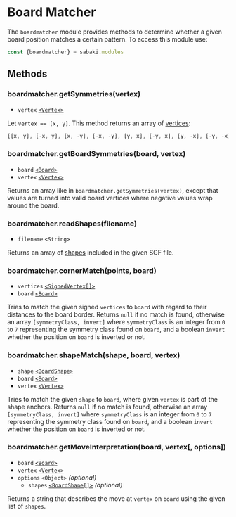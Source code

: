 # Board Matcher

The `boardmatcher` module provides methods to determine whether a given board position matches a certain pattern. To access this module use:

~~~js
const {boardmatcher} = sabaki.modules
~~~

## Methods

### boardmatcher.getSymmetries(vertex)

* `vertex` [`<Vertex>`](vertex.md)

Let `vertex == [x, y]`. This method returns an array of [vertices](vertex.md):

~~~js
[[x, y], [-x, y], [x, -y], [-x, -y], [y, x], [-y, x], [y, -x], [-y, -x]]
~~~

### boardmatcher.getBoardSymmetries(board, vertex)

* `board` [`<Board>`](board.md)
* `vertex` [`<Vertex>`](vertex.md)

Returns an array like in `boardmatcher.getSymmetries(vertex)`, except that values are turned into valid board vertices where negative values wrap around the board.

### boardmatcher.readShapes(filename)

* `filename` `<String>`

Returns an array of [shapes](boardshape.md) included in the given SGF file.

### boardmatcher.cornerMatch(points, board)

* `vertices` [`<SignedVertex[]>`](vertex.md)
* `board` [`<Board>`](board.md)

Tries to match the given signed `vertices` to `board` with regard to their distances to the board border. Returns `null` if no match is found, otherwise an array `[symmetryClass, invert]` where `symmetryClass` is an integer from `0` to `7` representing the symmetry class found on `board`, and a boolean `invert` whether the position on `board` is inverted or not.

### boardmatcher.shapeMatch(shape, board, vertex)

* `shape` [`<BoardShape>`](boardshape.md)
* `board` [`<Board>`](board.md)
* `vertex` [`<Vertex>`](vertex.md)

Tries to match the given `shape` to `board`, where given `vertex` is part of the shape anchors. Returns `null` if no match is found, otherwise an array `[symmetryClass, invert]` where `symmetryClass` is an integer from `0` to `7` representing the symmetry class found on `board`, and a boolean `invert` whether the position on `board` is inverted or not.

### boardmatcher.getMoveInterpretation(board, vertex[, options])

* `board` [`<Board>`](board.md)
* `vertex` [`<Vertex>`](vertex.md)
* `options` `<Object>` *(optional)*
    * `shapes` [`<BoardShape[]>`](boardshape.md) *(optional)*

Returns a string that describes the move at `vertex` on `board` using the given list of `shapes`.
